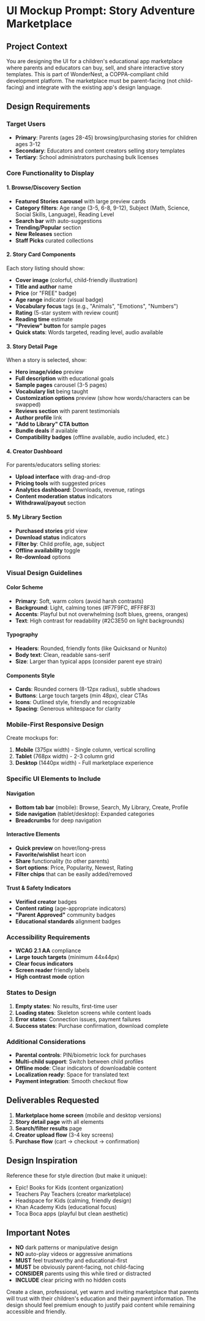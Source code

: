# UI Mockup Prompt: Story Adventure Marketplace

## Project Context
You are designing the UI for a children's educational app marketplace where parents and educators can buy, sell, and share interactive story templates. This is part of WonderNest, a COPPA-compliant child development platform. The marketplace must be parent-facing (not child-facing) and integrate with the existing app's design language.

## Design Requirements

### Target Users
- **Primary**: Parents (ages 28-45) browsing/purchasing stories for children ages 3-12
- **Secondary**: Educators and content creators selling story templates
- **Tertiary**: School administrators purchasing bulk licenses

### Core Functionality to Display

#### 1. Browse/Discovery Section
- **Featured Stories carousel** with large preview cards
- **Category filters**: Age range (3-5, 6-8, 9-12), Subject (Math, Science, Social Skills, Language), Reading Level
- **Search bar** with auto-suggestions
- **Trending/Popular** section
- **New Releases** section
- **Staff Picks** curated collections

#### 2. Story Card Components
Each story listing should show:
- **Cover image** (colorful, child-friendly illustration)
- **Title and author** name
- **Price** (or "FREE" badge)
- **Age range** indicator (visual badge)
- **Vocabulary focus** tags (e.g., "Animals", "Emotions", "Numbers")
- **Rating** (5-star system with review count)
- **Reading time** estimate
- **"Preview" button** for sample pages
- **Quick stats**: Words targeted, reading level, audio available

#### 3. Story Detail Page
When a story is selected, show:
- **Hero image/video** preview
- **Full description** with educational goals
- **Sample pages** carousel (3-5 pages)
- **Vocabulary list** being taught
- **Customization options** preview (show how words/characters can be swapped)
- **Reviews section** with parent testimonials
- **Author profile** link
- **"Add to Library" CTA button**
- **Bundle deals** if available
- **Compatibility badges** (offline available, audio included, etc.)

#### 4. Creator Dashboard
For parents/educators selling stories:
- **Upload interface** with drag-and-drop
- **Pricing tools** with suggested prices
- **Analytics dashboard**: Downloads, revenue, ratings
- **Content moderation status** indicators
- **Withdrawal/payout** section

#### 5. My Library Section
- **Purchased stories** grid view
- **Download status** indicators
- **Filter by**: Child profile, age, subject
- **Offline availability** toggle
- **Re-download** options

### Visual Design Guidelines

#### Color Scheme
- **Primary**: Soft, warm colors (avoid harsh contrasts)
- **Background**: Light, calming tones (#F7F9FC, #FFF8F3)
- **Accents**: Playful but not overwhelming (soft blues, greens, oranges)
- **Text**: High contrast for readability (#2C3E50 on light backgrounds)

#### Typography
- **Headers**: Rounded, friendly fonts (like Quicksand or Nunito)
- **Body text**: Clean, readable sans-serif
- **Size**: Larger than typical apps (consider parent eye strain)

#### Components Style
- **Cards**: Rounded corners (8-12px radius), subtle shadows
- **Buttons**: Large touch targets (min 48px), clear CTAs
- **Icons**: Outlined style, friendly and recognizable
- **Spacing**: Generous whitespace for clarity

### Mobile-First Responsive Design
Create mockups for:
1. **Mobile** (375px width) - Single column, vertical scrolling
2. **Tablet** (768px width) - 2-3 column grid
3. **Desktop** (1440px width) - Full marketplace experience

### Specific UI Elements to Include

#### Navigation
- **Bottom tab bar** (mobile): Browse, Search, My Library, Create, Profile
- **Side navigation** (tablet/desktop): Expanded categories
- **Breadcrumbs** for deep navigation

#### Interactive Elements
- **Quick preview** on hover/long-press
- **Favorite/wishlist** heart icon
- **Share** functionality (to other parents)
- **Sort options**: Price, Popularity, Newest, Rating
- **Filter chips** that can be easily added/removed

#### Trust & Safety Indicators
- **Verified creator** badges
- **Content rating** (age-appropriate indicators)
- **"Parent Approved"** community badges
- **Educational standards** alignment badges

### Accessibility Requirements
- **WCAG 2.1 AA** compliance
- **Large touch targets** (minimum 44x44px)
- **Clear focus indicators**
- **Screen reader** friendly labels
- **High contrast mode** option

### States to Design
1. **Empty states**: No results, first-time user
2. **Loading states**: Skeleton screens while content loads
3. **Error states**: Connection issues, payment failures
4. **Success states**: Purchase confirmation, download complete

### Additional Considerations
- **Parental controls**: PIN/biometric lock for purchases
- **Multi-child support**: Switch between child profiles
- **Offline mode**: Clear indicators of downloadable content
- **Localization ready**: Space for translated text
- **Payment integration**: Smooth checkout flow

## Deliverables Requested
1. **Marketplace home screen** (mobile and desktop versions)
2. **Story detail page** with all elements
3. **Search/filter results** page
4. **Creator upload flow** (3-4 key screens)
5. **Purchase flow** (cart → checkout → confirmation)

## Design Inspiration
Reference these for style direction (but make it unique):
- Epic! Books for Kids (content organization)
- Teachers Pay Teachers (creator marketplace)
- Headspace for Kids (calming, friendly design)
- Khan Academy Kids (educational focus)
- Toca Boca apps (playful but clean aesthetic)

## Important Notes
- **NO** dark patterns or manipulative design
- **NO** auto-play videos or aggressive animations
- **MUST** feel trustworthy and educational-first
- **MUST** be obviously parent-facing, not child-facing
- **CONSIDER** parents using this while tired or distracted
- **INCLUDE** clear pricing with no hidden costs

Create a clean, professional, yet warm and inviting marketplace that parents will trust with their children's education and their payment information. The design should feel premium enough to justify paid content while remaining accessible and friendly.